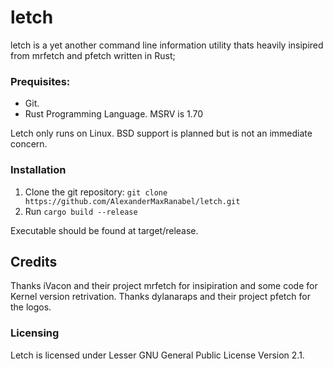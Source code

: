 # letch

letch is a yet another command line information utility thats heavily insipired from mrfetch and pfetch written in Rust;

### Prequisites:
- Git.
- Rust Programming Language. MSRV is 1.70

Letch only runs on Linux. BSD support is planned but is not an immediate concern.

### Installation
1. Clone the git repository: ```git clone https://github.com/AlexanderMaxRanabel/letch.git```
2. Run ```cargo build --release```

Executable should be found at target/release.

## Credits
Thanks iVacon and their project mrfetch for insipiration and some code for Kernel version retrivation.
Thanks dylanaraps and their project pfetch for the logos.

### Licensing

Letch is licensed under Lesser GNU General Public License Version 2.1.
